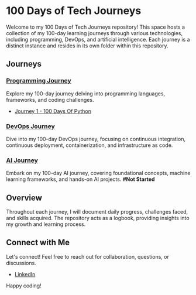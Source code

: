 # 100 Days of Tech Journeys

Welcome to my 100 Days of Tech Journeys repository! This space hosts a collection of my 100-day learning journeys through various technologies, including programming, DevOps, and artificial intelligence. Each journey is a distinct instance and resides in its own folder within this repository.

## Journeys

### [Programming Journey](./programming)

Explore my 100-day journey delving into programming languages, frameworks, and coding challenges.
- [Journey 1 - 100 Days Of Python](./programming/python)

### [DevOps Journey](./100DaysOfKubernetes)

Dive into my 100-day DevOps journey, focusing on continuous integration, continuous deployment, containerization, and infrastructure as code.

### [AI Journey](./ai)

Embark on my 100-day AI journey, covering foundational concepts, machine learning frameworks, and hands-on AI projects. **#Not Started**

## Overview

Throughout each journey, I will document daily progress, challenges faced, and skills acquired. The repository acts as a logbook, providing insights into my growth and learning process.

## Connect with Me

Let's connect! Feel free to reach out for collaboration, questions, or discussions.

- [LinkedIn](https://www.linkedin.com/in/brandonwest87/)

Happy coding!
